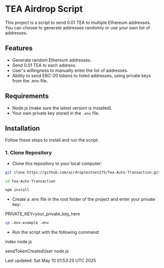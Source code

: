 # TEA Airdrop Script

This project is a script to send 0.01 TEA to multiple Ethereum addresses. You can choose to generate addresses randomly or use your own list of addresses.

## Features

- Generate random Ethereum addresses.
- Send 0.01 TEA to each address.
- User's willingness to manually enter the list of addresses.
- Ability to send ERC-20 tokens to listed addresses, using private keys from the .env file.

## Requirements

- Node.js (make sure the latest version is installed).
- Your own private key stored in the `.env` file.

## Installation

Follow these steps to install and run the script:

### 1. Clone Repository

- Clone this repository to your local computer:

``` bash
git clone https://github.com/airdroptestnet275/Tea-Auto-Transaction.git

cd Tea-Auto-Transaction

npm install
```

- Create a .env file in the root folder of the project and enter your private key:

PRIVATE_KEY=your_private_key_here

``` bash
cp .env.example .env
```

- Run the script with the following command:

index node.js

sendTokenCreatedUser node.js

Last updated: Sat May 10 01:53:25 UTC 2025
